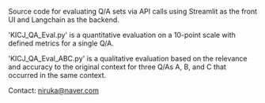 Source code for evaluating Q/A sets via API calls using Streamlit as the front UI and Langchain as the backend.

'KICJ_QA_Eval.py' is a quantitative evaluation on a 10-point scale with defined metrics for a single Q/A.

'KICJ_QA_Eval_ABC.py' is a qualitative evaluation based on the relevance and accuracy to the original context for three Q/As A, B, and C that occurred in the same context.

Contact: niruka@naver.com
